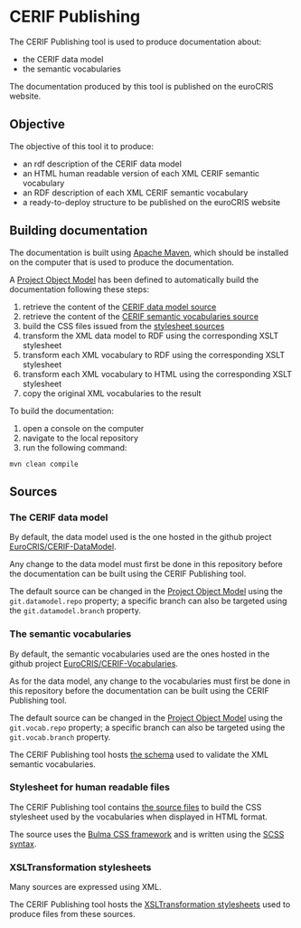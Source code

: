 # CERIF Publishing

The CERIF Publishing tool is used to produce documentation about:
* the CERIF data model
* the semantic vocabularies

The documentation produced by this tool is published on the euroCRIS website.

## Objective

The objective of this tool it to produce:
* an rdf description of the CERIF data model
* an HTML human readable version of each XML CERIF semantic vocabulary
* an RDF description of each XML CERIF semantic vocabulary
* a ready-to-deploy structure to be published on the euroCRIS website

## Building documentation

The documentation is built using [Apache Maven](https://maven.apache.org/), which should be installed on the computer that is used to produce the documentation.

A [Project Object Model](pom.xml) has been defined to automatically build the documentation following these steps:
1. retrieve the content of the [CERIF data model source](#user-content-the-cerif-data-model)
2. retrieve the content of the [CERIF semantic vocabularies source](#user-content-the-semantic-vocabularies)
3. build the CSS files issued from the [stylesheet sources](#user-content-stylesheet-for-human-readable-files)
4. transform the XML data model to RDF using the corresponding XSLT stylesheet
5. transform each XML vocabulary to RDF using the corresponding XSLT stylesheet
6. transform each XML vocabulary to HTML using the corresponding XSLT stylesheet
7. copy the original XML vocabularies to the result

To build the documentation: 
1. open a console on the computer
2. navigate to the local repository
3. run the following command:
```console 
mvn clean compile
```

## Sources

### The CERIF data model

By default, the data model used is the one hosted in the github project [EuroCRIS/CERIF-DataModel](https://github.com/EuroCRIS/CERIF-DataModel.git).

Any change to the data model must first be done in this repository before the documentation can be built using the CERIF Publishing tool.

The default source can be changed in the [Project Object Model](pom.xml) using the `git.datamodel.repo` property; a specific branch can also be targeted using the `git.datamodel.branch` property.

### The semantic vocabularies

By default, the semantic vocabularies used are the ones hosted in the github project [EuroCRIS/CERIF-Vocabularies](https://github.com/EuroCRIS/CERIF-Vocabularies.git).

As for the data model, any change to the vocabularies must first be done in this repository before the documentation can be built using the CERIF Publishing tool.

The default source can be changed in the [Project Object Model](pom.xml) using the `git.vocab.repo` property; a specific branch can also be targeted using the `git.vocab.branch` property.

The CERIF Publishing tool hosts [the schema](src/main/xsd) used to validate the XML semantic vocabularies.

### Stylesheet for human readable files

The CERIF Publishing tool contains [the source files](src/main/css) to build the CSS stylesheet used by the vocabularies when displayed in HTML format.

The source uses the [Bulma CSS framework](https://bulma.io/) and is written using the [SCSS syntax](https://sass-lang.com/documentation/syntax).

### XSLTransformation stylesheets

Many sources are expressed using XML.

The CERIF Publishing tool hosts the [XSLTransformation stylesheets](src/main/xslt) used to produce files from these sources.
